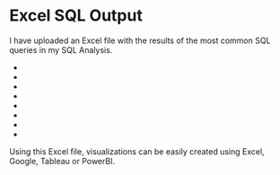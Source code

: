 # Excel SQL Output

I have uploaded an Excel file with the results of the most common SQL queries in my SQL Analysis.

* 
* 
* 
* 
* 
* 
* 
* 


Using this Excel file, visualizations can be easily created using Excel, Google, Tableau or PowerBI.
